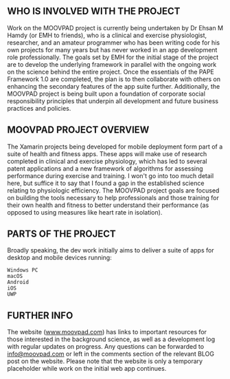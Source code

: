 ## WHO IS INVOLVED WITH THE PROJECT

Work on the MOOVPAD project is currently being undertaken by Dr Ehsan M Hamdy (or EMH to friends), who is a clinical and exercise physiologist, researcher, and an amateur programmer who has been writing code for his own projects for many years but has never worked in an app development role professionally. The goals set by EMH for the initial stage of the project are to develop the underlying framework in parallel with the ongoing work on the science behind the entire project. Once the essentials of the PAPE Framework 1.0 are completed, the plan is to then collaborate with others on enhancing the secondary features of the app suite further. Additionally, the MOOVPAD project is being built upon a foundation of corporate social responsibility principles that underpin all development and future business practices and policies.

## MOOVPAD PROJECT OVERVIEW

The Xamarin projects being developed for mobile deployment form part of a suite of health and fitness apps. These apps will make use of research completed in clinical and exercise physiology, which has led to several patent applications and a new framework of algorithms for assessing performance during exercise and training. I won't go into too much detail here, but suffice it to say that I found a gap in the established science relating to physiologic efficiency. The MOOVPAD project goals are focused on building the tools necessary to help professionals and those training for their own health and fitness to better understand their performance (as opposed to using measures like heart rate in isolation).

## PARTS OF THE PROJECT

Broadly speaking, the dev work initially aims to deliver a suite of apps for desktop and mobile devices running:

    Windows PC
    macOS
    Android
    iOS
    UWP
## FURTHER INFO

The website (www.moovpad.com) has links to important resources for those interested in the background science, as well as a development log with regular updates on progress. Any questions can be forwarded to info@moovpad.com or left in the comments section of the relevant BLOG post on the website. Please note that the website is only a temporary placeholder while work on the initial web app continues.
